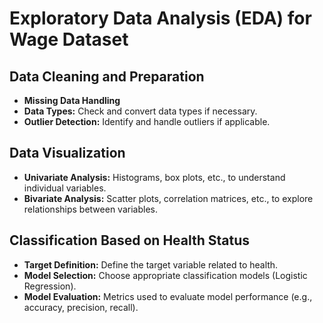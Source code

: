 # Exploratory Data Analysis (EDA) for Wage Dataset

## Data Cleaning and Preparation
- **Missing Data Handling**
- **Data Types:** Check and convert data types if necessary.
- **Outlier Detection:** Identify and handle outliers if applicable.

## Data Visualization
- **Univariate Analysis:** Histograms, box plots, etc., to understand individual variables.
- **Bivariate Analysis:** Scatter plots, correlation matrices, etc., to explore relationships between variables.


## Classification Based on Health Status
- **Target Definition:** Define the target variable related to health.
- **Model Selection:** Choose appropriate classification models (Logistic Regression).
- **Model Evaluation:** Metrics used to evaluate model performance (e.g., accuracy, precision, recall).
